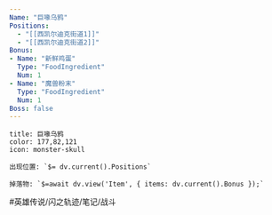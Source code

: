 ```yaml
---
Name: "巨喙乌鸦"
Positions: 
  - "[[西凯尔迪克街道1]]"
  - "[[西凯尔迪克街道2]]"
Bonus: 
- Name: "新鲜鸡蛋"
  Type: "FoodIngredient"
  Num: 1
- Name: "魔兽粉末"
  Type: "FoodIngredient"
  Num: 1
Boss: false
---
```

```ad-quote
title: 巨喙乌鸦
color: 177,82,121
icon: monster-skull

出现位置: `$= dv.current().Positions`

掉落物: `$=await dv.view('Item', { items: dv.current().Bonus });`

```

#英雄传说/闪之轨迹/笔记/战斗